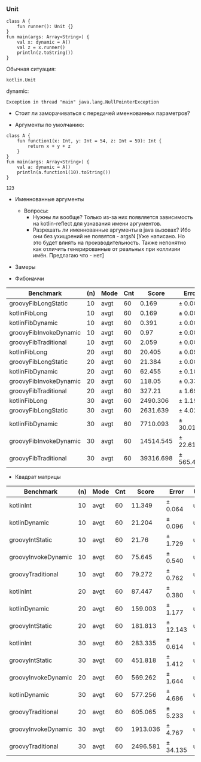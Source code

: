### Unit

```
class A {
    fun runner(): Unit {}
}
fun main(args: Array<String>) {
    val x: dynamic = A()
    val z = x.runner()
    println(z.toString())
}
```
Обычная ситуация:
```
kotlin.Unit
```
dynamic:
```
Exception in thread "main" java.lang.NullPointerException
```
- Стоит ли заморачиваться с передачей именнованных параметров?

- Аргументы по умолчанию:
```
class A {
    fun function1(x: Int, y: Int = 54, z: Int = 59): Int {
        return x + y + z
    }
}
fun main(args: Array<String>) {
    val a: dynamic = A()
    println(a.function1(10).toString())
}
```
```
123
```

- Именнованные аргументы
    - Вопросы:
        - Нужны ли вообще? Только из-за них появляется зависимость на kotlin-reflect для узнавания имени аргументов.
        - Разрешать ли именнованные аргументы в java вызовах? Ибо они без ухищрений не появятся - argsN [Уже написано. Но это будет влиять на производительность. Также непонятно как отличить генерированные от реальных при коллизии имён. Предлагаю что - нет]
        
        
        
        
- Замеры
- Фибоначчи

|Benchmark|(n)|Mode|Cnt|Score|Error|Units|
|---|---|---|---|---|---|---|
|groovyFibLongStatic|10|avgt|60|0.169|±   0.001|us/op|
|kotlinFibLong|10|avgt|60|0.169|±   0.001|us/op|
|kotlinFibDynamic|10|avgt|60|0.391|±   0.004|us/op|
|groovyFibInvokeDynamic|10|avgt|60|0.97|±   0.002|us/op|
|groovyFibTraditional|10|avgt|60|2.059|±   0.002|us/op|
|kotlinFibLong|20|avgt|60|20.405|±   0.092|us/op|
|groovyFibLongStatic|20|avgt|60|21.384|±   0.007|us/op|
|kotlinFibDynamic|20|avgt|60|62.455|±   0.106|us/op|
|groovyFibInvokeDynamic|20|avgt|60|118.05|±   0.338|us/op|
|groovyFibTraditional|20|avgt|60|327.21|±   1.698|us/op|
|kotlinFibLong|30|avgt|60|2490.306|±   1.197|us/op|
|groovyFibLongStatic|30|avgt|60|2631.639|±   4.023|us/op|
|kotlinFibDynamic|30|avgt|60|7710.093|±  30.019|us/op|
|groovyFibInvokeDynamic|30|avgt|60|14514.545|±  22.610|us/op|
|groovyFibTraditional|30|avgt|60|39316.698|± 565.434|us/op|


- Квадрат матрицы

|Benchmark|(n)|Mode|Cnt|Score|Error|Units|
|---|---|---|---|---|---|---|
|kotlinInt|10|avgt|60|11.349|±  0.064|us/op|
|kotlinDynamic|10|avgt|60|21.204|±  0.096|us/op|
|groovyIntStatic|10|avgt|60|21.76|±  1.729|us/op|
|groovyInvokeDynamic|10|avgt|60|75.645|±  0.540|us/op|
|groovyTraditional|10|avgt|60|79.272|±  0.762|us/op|
|kotlinInt|20|avgt|60|87.447|±  0.380|us/op|
|kotlinDynamic|20|avgt|60|159.003|±  1.177|us/op|
|groovyIntStatic|20|avgt|60|181.813|± 12.143|us/op|
|kotlinInt|30|avgt|60|283.335|±  0.614|us/op|
|groovyIntStatic|30|avgt|60|451.818|±  1.412|us/op|
|groovyInvokeDynamic|20|avgt|60|569.262|±  1.644|us/op|
|kotlinDynamic|30|avgt|60|577.256|±  4.686|us/op|
|groovyTraditional|20|avgt|60|605.065|±  5.233|us/op|
|groovyInvokeDynamic|30|avgt|60|1913.036|±  4.767|us/op|
|groovyTraditional|30|avgt|60|2496.581|± 34.135|us/op|
